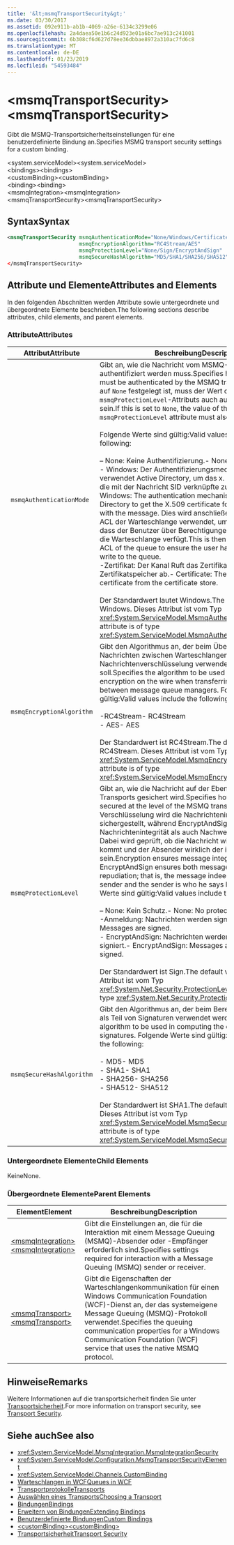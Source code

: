```yaml
---
title: '&lt;msmqTransportSecurity&gt;'
ms.date: 03/30/2017
ms.assetid: 092e911b-ab1b-4069-a26e-6134c3299e06
ms.openlocfilehash: 2a4daea50e1b6c24d923e01a6bc7ae913c241001
ms.sourcegitcommit: 6b308cf6d627d78ee36dbbae8972a310ac7fd6c8
ms.translationtype: MT
ms.contentlocale: de-DE
ms.lasthandoff: 01/23/2019
ms.locfileid: "54593484"
---
```

# <a name="ltmsmqtransportsecuritygt"></a><span data-ttu-id="ce8d3-102">&lt;msmqTransportSecurity&gt;</span><span class="sxs-lookup"><span data-stu-id="ce8d3-102">&lt;msmqTransportSecurity&gt;</span></span>
<span data-ttu-id="ce8d3-103">Gibt die MSMQ-Transportsicherheitseinstellungen für eine benutzerdefinierte Bindung an.</span><span class="sxs-lookup"><span data-stu-id="ce8d3-103">Specifies MSMQ transport security settings for a custom binding.</span></span>  
  
 <span data-ttu-id="ce8d3-104">\<system.serviceModel></span><span class="sxs-lookup"><span data-stu-id="ce8d3-104">\<system.serviceModel></span></span>  
<span data-ttu-id="ce8d3-105">\<bindings></span><span class="sxs-lookup"><span data-stu-id="ce8d3-105">\<bindings></span></span>  
<span data-ttu-id="ce8d3-106">\<customBinding></span><span class="sxs-lookup"><span data-stu-id="ce8d3-106">\<customBinding></span></span>  
<span data-ttu-id="ce8d3-107">\<binding></span><span class="sxs-lookup"><span data-stu-id="ce8d3-107">\<binding></span></span>  
<span data-ttu-id="ce8d3-108">\<msmqIntegration></span><span class="sxs-lookup"><span data-stu-id="ce8d3-108">\<msmqIntegration></span></span>  
<span data-ttu-id="ce8d3-109">\<msmqTransportSecurity></span><span class="sxs-lookup"><span data-stu-id="ce8d3-109">\<msmqTransportSecurity></span></span>  
  
## <a name="syntax"></a><span data-ttu-id="ce8d3-110">Syntax</span><span class="sxs-lookup"><span data-stu-id="ce8d3-110">Syntax</span></span>  
  
```xml  
<msmqTransportSecurity msmqAuthenticationMode="None/Windows/Certificate"
                       msmqEncryptionAlgorithm="RC4Stream/AES"
                       msmqProtectionLevel="None/Sign/EncryptAndSign"
                       msmqSecureHashAlgorithm="MD5/SHA1/SHA256/SHA512" />
</msmqTransportSecurity>
```  
  
## <a name="attributes-and-elements"></a><span data-ttu-id="ce8d3-111">Attribute und Elemente</span><span class="sxs-lookup"><span data-stu-id="ce8d3-111">Attributes and Elements</span></span>  
 <span data-ttu-id="ce8d3-112">In den folgenden Abschnitten werden Attribute sowie untergeordnete und übergeordnete Elemente beschrieben.</span><span class="sxs-lookup"><span data-stu-id="ce8d3-112">The following sections describe attributes, child elements, and parent elements.</span></span>  
  
### <a name="attributes"></a><span data-ttu-id="ce8d3-113">Attribute</span><span class="sxs-lookup"><span data-stu-id="ce8d3-113">Attributes</span></span>  
  
|<span data-ttu-id="ce8d3-114">Attribut</span><span class="sxs-lookup"><span data-stu-id="ce8d3-114">Attribute</span></span>|<span data-ttu-id="ce8d3-115">Beschreibung</span><span class="sxs-lookup"><span data-stu-id="ce8d3-115">Description</span></span>|  
|---------------|-----------------|  
|`msmqAuthenticationMode`|<span data-ttu-id="ce8d3-116">Gibt an, wie die Nachricht vom MSMQ-Transport authentifiziert werden muss.</span><span class="sxs-lookup"><span data-stu-id="ce8d3-116">Specifies how the message must be authenticated by the MSMQ transport.</span></span> <span data-ttu-id="ce8d3-117">Wenn dies auf `None` festgelegt ist, muss der Wert des `msmqProtectionLevel`-Attributs auch auf `None` festgelegt sein.</span><span class="sxs-lookup"><span data-stu-id="ce8d3-117">If this is set to `None`, the value of the `msmqProtectionLevel` attribute must also be set to `None`.</span></span><br /><br /> <span data-ttu-id="ce8d3-118">Folgende Werte sind gültig:</span><span class="sxs-lookup"><span data-stu-id="ce8d3-118">Valid values include the following:</span></span><br /><br /> <span data-ttu-id="ce8d3-119">– None: Keine Authentifizierung.</span><span class="sxs-lookup"><span data-stu-id="ce8d3-119">-   None: No authentication.</span></span><br /><span data-ttu-id="ce8d3-120">-   Windows: Der Authentifizierungsmechanismus verwendet Active Directory, um das x. 509-Zertifikat für die mit der Nachricht SID verknüpfte zu erhalten.</span><span class="sxs-lookup"><span data-stu-id="ce8d3-120">-   Windows: The authentication mechanism uses Active Directory to get the X.509 certificate for the SID associated with the message.</span></span> <span data-ttu-id="ce8d3-121">Dies wird anschließend zum Prüfen der ACL der Warteschlange verwendet, um sicherzustellen, dass der Benutzer über Berechtigungen zum Schreiben in die Warteschlange verfügt.</span><span class="sxs-lookup"><span data-stu-id="ce8d3-121">This is then used to check the ACL of the queue to ensure the user has permission to write to the queue.</span></span><br /><span data-ttu-id="ce8d3-122">-Zertifikat: Der Kanal Ruft das Zertifikat aus dem Zertifikatspeicher ab.</span><span class="sxs-lookup"><span data-stu-id="ce8d3-122">-   Certificate: The channel gets the certificate from the certificate store.</span></span><br /><br /> <span data-ttu-id="ce8d3-123">Der Standardwert lautet Windows.</span><span class="sxs-lookup"><span data-stu-id="ce8d3-123">The default value is Windows.</span></span> <span data-ttu-id="ce8d3-124">Dieses Attribut ist vom Typ <xref:System.ServiceModel.MsmqAuthenticationMode>.</span><span class="sxs-lookup"><span data-stu-id="ce8d3-124">This attribute is of type <xref:System.ServiceModel.MsmqAuthenticationMode>.</span></span>|  
|`msmqEncryptionAlgorithm`|<span data-ttu-id="ce8d3-125">Gibt den Algorithmus an, der beim Übertragen von Nachrichten zwischen Warteschlangen-Managern für die Nachrichtenverschlüsselung verwendet werden soll.</span><span class="sxs-lookup"><span data-stu-id="ce8d3-125">Specifies the algorithm to be used for message encryption on the wire when transferring messages between message queue managers.</span></span> <span data-ttu-id="ce8d3-126">Folgende Werte sind gültig:</span><span class="sxs-lookup"><span data-stu-id="ce8d3-126">Valid values include the following:</span></span><br /><br /> <span data-ttu-id="ce8d3-127">-RC4Stream</span><span class="sxs-lookup"><span data-stu-id="ce8d3-127">-   RC4Stream</span></span><br /><span data-ttu-id="ce8d3-128">-   AES</span><span class="sxs-lookup"><span data-stu-id="ce8d3-128">-   AES</span></span><br /><br /> <span data-ttu-id="ce8d3-129">Der Standardwert ist RC4Stream.</span><span class="sxs-lookup"><span data-stu-id="ce8d3-129">The default value is RC4Stream.</span></span> <span data-ttu-id="ce8d3-130">Dieses Attribut ist vom Typ <xref:System.ServiceModel.MsmqEncryptionAlgorithm>.</span><span class="sxs-lookup"><span data-stu-id="ce8d3-130">This attribute is of type <xref:System.ServiceModel.MsmqEncryptionAlgorithm>.</span></span>|  
|`msmqProtectionLevel`|<span data-ttu-id="ce8d3-131">Gibt an, wie die Nachricht auf der Ebene des MSMQ-Transports gesichert wird.</span><span class="sxs-lookup"><span data-stu-id="ce8d3-131">Specifies how the message is secured at the level of the MSMQ transport.</span></span> <span data-ttu-id="ce8d3-132">Mit der Verschlüsselung wird die Nachrichtenintegrität sichergestellt, während EncryptAndSign sowohl Nachrichtenintegrität als auch Nachweisbarkeit sicherstellt. Dabei wird geprüft, ob die Nachricht wirklich vom Absender kommt und der Absender wirklich der ist, der er vorgibt zu sein.</span><span class="sxs-lookup"><span data-stu-id="ce8d3-132">Encryption ensures message integrity while EncryptAndSign ensures both message integrity and non-repudiation; that is, the message indeed comes from the sender and the sender is who he says he is.</span></span> <span data-ttu-id="ce8d3-133">Folgende Werte sind gültig:</span><span class="sxs-lookup"><span data-stu-id="ce8d3-133">Valid values include the following:</span></span><br /><br /> <span data-ttu-id="ce8d3-134">– None: Kein Schutz.</span><span class="sxs-lookup"><span data-stu-id="ce8d3-134">-   None: No protection.</span></span><br /><span data-ttu-id="ce8d3-135">-Anmeldung: Nachrichten werden signiert.</span><span class="sxs-lookup"><span data-stu-id="ce8d3-135">-   Sign: Messages are signed.</span></span><br /><span data-ttu-id="ce8d3-136">-   EncryptAndSign: Nachrichten werden verschlüsselt und signiert.</span><span class="sxs-lookup"><span data-stu-id="ce8d3-136">-   EncryptAndSign: Messages are encrypted and signed.</span></span><br /><br /> <span data-ttu-id="ce8d3-137">Der Standardwert ist Sign.</span><span class="sxs-lookup"><span data-stu-id="ce8d3-137">The default value is Sign.</span></span> <span data-ttu-id="ce8d3-138">Dieses Attribut ist vom Typ <xref:System.Net.Security.ProtectionLevel>.</span><span class="sxs-lookup"><span data-stu-id="ce8d3-138">This attribute is of type <xref:System.Net.Security.ProtectionLevel>.</span></span>|  
|`msmqSecureHashAlgorithm`|<span data-ttu-id="ce8d3-139">Gibt den Algorithmus an, der beim Berechnen des Digests als Teil von Signaturen verwendet werden soll.</span><span class="sxs-lookup"><span data-stu-id="ce8d3-139">Specifies the algorithm to be used in computing the digest as part of signatures.</span></span> <span data-ttu-id="ce8d3-140">Folgende Werte sind gültig:</span><span class="sxs-lookup"><span data-stu-id="ce8d3-140">Valid values include the following:</span></span><br /><br /> <span data-ttu-id="ce8d3-141">-   MD5</span><span class="sxs-lookup"><span data-stu-id="ce8d3-141">-   MD5</span></span><br /><span data-ttu-id="ce8d3-142">-   SHA1</span><span class="sxs-lookup"><span data-stu-id="ce8d3-142">-   SHA1</span></span><br /><span data-ttu-id="ce8d3-143">-   SHA256</span><span class="sxs-lookup"><span data-stu-id="ce8d3-143">-   SHA256</span></span><br /><span data-ttu-id="ce8d3-144">-   SHA512</span><span class="sxs-lookup"><span data-stu-id="ce8d3-144">-   SHA512</span></span><br /><br /> <span data-ttu-id="ce8d3-145">Der Standardwert ist SHA1.</span><span class="sxs-lookup"><span data-stu-id="ce8d3-145">The default value is SHA1.</span></span> <span data-ttu-id="ce8d3-146">Dieses Attribut ist vom Typ <xref:System.ServiceModel.MsmqSecureHashAlgorithm>.</span><span class="sxs-lookup"><span data-stu-id="ce8d3-146">This attribute is of type <xref:System.ServiceModel.MsmqSecureHashAlgorithm>.</span></span>|  
  
### <a name="child-elements"></a><span data-ttu-id="ce8d3-147">Untergeordnete Elemente</span><span class="sxs-lookup"><span data-stu-id="ce8d3-147">Child Elements</span></span>  
 <span data-ttu-id="ce8d3-148">Keine</span><span class="sxs-lookup"><span data-stu-id="ce8d3-148">None.</span></span>  
  
### <a name="parent-elements"></a><span data-ttu-id="ce8d3-149">Übergeordnete Elemente</span><span class="sxs-lookup"><span data-stu-id="ce8d3-149">Parent Elements</span></span>  
  
|<span data-ttu-id="ce8d3-150">Element</span><span class="sxs-lookup"><span data-stu-id="ce8d3-150">Element</span></span>|<span data-ttu-id="ce8d3-151">Beschreibung</span><span class="sxs-lookup"><span data-stu-id="ce8d3-151">Description</span></span>|  
|-------------|-----------------|  
|[<span data-ttu-id="ce8d3-152">\<msmqIntegration></span><span class="sxs-lookup"><span data-stu-id="ce8d3-152">\<msmqIntegration></span></span>](../../../../../docs/framework/configure-apps/file-schema/wcf/msmqintegration.md)|<span data-ttu-id="ce8d3-153">Gibt die Einstellungen an, die für die Interaktion mit einem Message Queuing (MSMQ)-Absender oder -Empfänger erforderlich sind.</span><span class="sxs-lookup"><span data-stu-id="ce8d3-153">Specifies settings required for interaction with a Message Queuing (MSMQ) sender or receiver.</span></span>|  
|[<span data-ttu-id="ce8d3-154">\<msmqTransport></span><span class="sxs-lookup"><span data-stu-id="ce8d3-154">\<msmqTransport></span></span>](../../../../../docs/framework/configure-apps/file-schema/wcf/msmqtransport.md)|<span data-ttu-id="ce8d3-155">Gibt die Eigenschaften der Warteschlangenkommunikation für einen Windows Communication Foundation (WCF)-Dienst an, der das systemeigene Message Queuing (MSMQ)-Protokoll verwendet.</span><span class="sxs-lookup"><span data-stu-id="ce8d3-155">Specifies the queuing communication properties for a Windows Communication Foundation (WCF) service that uses the native MSMQ protocol.</span></span>|  
  
## <a name="remarks"></a><span data-ttu-id="ce8d3-156">Hinweise</span><span class="sxs-lookup"><span data-stu-id="ce8d3-156">Remarks</span></span>  
 <span data-ttu-id="ce8d3-157">Weitere Informationen auf die transportsicherheit finden Sie unter [Transportsicherheit](../../../../../docs/framework/wcf/feature-details/transport-security.md).</span><span class="sxs-lookup"><span data-stu-id="ce8d3-157">For more information on transport security, see [Transport Security](../../../../../docs/framework/wcf/feature-details/transport-security.md).</span></span>  
  
## <a name="see-also"></a><span data-ttu-id="ce8d3-158">Siehe auch</span><span class="sxs-lookup"><span data-stu-id="ce8d3-158">See also</span></span>
- <xref:System.ServiceModel.MsmqIntegration.MsmqIntegrationSecurity>
- <xref:System.ServiceModel.Configuration.MsmqTransportSecurityElement>
- <xref:System.ServiceModel.Channels.CustomBinding>
- [<span data-ttu-id="ce8d3-159">Warteschlangen in WCF</span><span class="sxs-lookup"><span data-stu-id="ce8d3-159">Queues in WCF</span></span>](../../../../../docs/framework/wcf/feature-details/queues-in-wcf.md)
- [<span data-ttu-id="ce8d3-160">Transportprotokolle</span><span class="sxs-lookup"><span data-stu-id="ce8d3-160">Transports</span></span>](../../../../../docs/framework/wcf/feature-details/transports.md)
- [<span data-ttu-id="ce8d3-161">Auswählen eines Transports</span><span class="sxs-lookup"><span data-stu-id="ce8d3-161">Choosing a Transport</span></span>](../../../../../docs/framework/wcf/feature-details/choosing-a-transport.md)
- [<span data-ttu-id="ce8d3-162">Bindungen</span><span class="sxs-lookup"><span data-stu-id="ce8d3-162">Bindings</span></span>](../../../../../docs/framework/wcf/bindings.md)
- [<span data-ttu-id="ce8d3-163">Erweitern von Bindungen</span><span class="sxs-lookup"><span data-stu-id="ce8d3-163">Extending Bindings</span></span>](../../../../../docs/framework/wcf/extending/extending-bindings.md)
- [<span data-ttu-id="ce8d3-164">Benutzerdefinierte Bindungen</span><span class="sxs-lookup"><span data-stu-id="ce8d3-164">Custom Bindings</span></span>](../../../../../docs/framework/wcf/extending/custom-bindings.md)
- [<span data-ttu-id="ce8d3-165">\<customBinding></span><span class="sxs-lookup"><span data-stu-id="ce8d3-165">\<customBinding></span></span>](../../../../../docs/framework/configure-apps/file-schema/wcf/custombinding.md)
- [<span data-ttu-id="ce8d3-166">Transportsicherheit</span><span class="sxs-lookup"><span data-stu-id="ce8d3-166">Transport Security</span></span>](../../../../../docs/framework/wcf/feature-details/transport-security.md)
